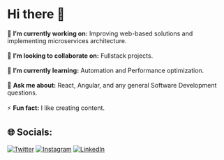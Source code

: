 # Hi there 👋
🔭 **I’m currently working on:**  Improving web-based solutions and implementing microservices architecture.<br><br>👯 **I’m looking to collaborate on:**  Fullstack projects.<br><br>🌱 **I’m currently learning:**  Automation and Performance optimization.<br><br>💬 **Ask me about:**  React, Angular, and any general Software Development questions.<br><br>⚡ **Fun fact:**  I like creating content.

## 🌐 Socials:
[![Twitter](https://img.shields.io/twitter/follow/kumarsachinguri)](https://x.com/kumarsachinguri) [![Instagram](https://img.shields.io/badge/Instagram-%23E4405F.svg?logo=Instagram&logoColor=white)](https://www.instagram.com/kumarsachinguri/) [![LinkedIn](https://img.shields.io/badge/LinkedIn-%230077B5.svg?logo=linkedin&logoColor=white)](https://www.linkedin.com/in/kumarsachinguri/)
